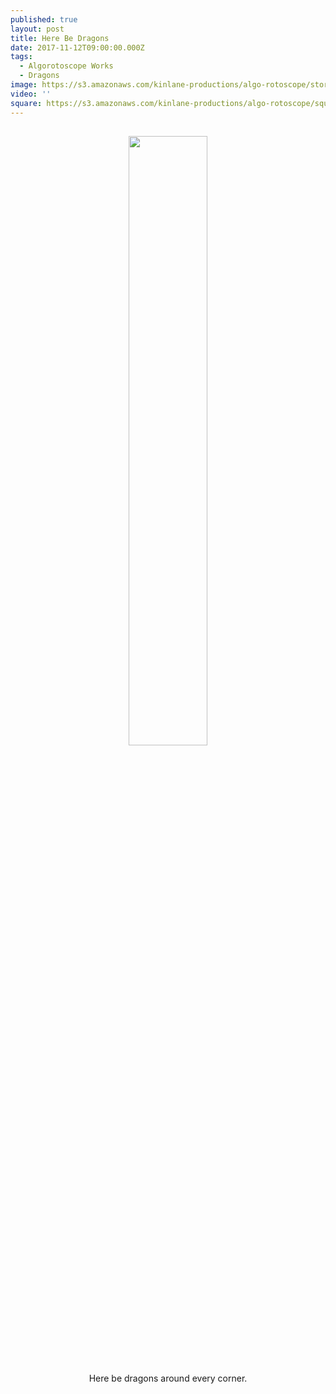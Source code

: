```yaml
---
published: true
layout: post
title: Here Be Dragons
date: 2017-11-12T09:00:00.000Z
tags:
  - Algorotoscope Works
  - Dragons
image: https://s3.amazonaws.com/kinlane-productions/algo-rotoscope/stories/dragon_close-up_yellow_collage.jpg
video: ''
square: https://s3.amazonaws.com/kinlane-productions/algo-rotoscope/square/dragon_close-up_yellow_collage_square.jpg
---
```

<p align="center"><img src="{{ page.image }}" width="50%" style="padding: 15px;" /></p>
<center>Here be dragons around every corner.</center>
